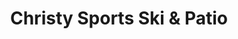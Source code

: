 ---
title: "Christy Sports Ski & Patio"
url: /colorado-springs/christy-sports-ski-und-patio/
shop: Sport
---